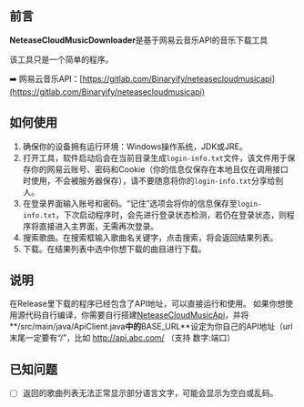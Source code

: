 ## 前言
**NeteaseCloudMusicDownloader**是基于网易云音乐API的音乐下载工具

该工具只是一个简单的程序。

➡️ 网易云音乐API：[https://gitlab.com/Binaryify/neteasecloudmusicapi](https://gitlab.com/Binaryify/neteasecloudmusicapi)

## 如何使用
1. 确保你的设备拥有运行环境：Windows操作系统，JDK或JRE。
2. 打开工具，软件启动后会在当前目录生成`login-info.txt`文件，该文件用于保存你的网易云账号、密码和Cookie（你的信息仅保存在本地且仅在调用接口时使用，不会被服务器保存），请不要随意将你的`login-info.txt`分享给别人。
3. 在登录界面输入账号和密码。“记住”选项会将你的信息保存至`login-info.txt`，下次启动程序时，会先进行登录状态检测，若仍在登录状态，则程序将直接进入主界面，无需再次登录。
4. 搜索歌曲。在搜索框输入歌曲名关键字，点击搜索，将会返回结果列表。
5. 下载。在结果列表中选中你想下载的曲目进行下载。

## 说明
在Release里下载的程序已经包含了API地址，可以直接运行和使用。
如果你想使用源代码自行编译，你需要自行搭建[NeteaseCloudMusicApi](https://gitlab.com/Binaryify/neteasecloudmusicapi)，并将**/src/main/java/ApiClient.java**中的**BASE_URL**设定为你自己的API地址（url末尾一定要有“/”，比如 http://api.abc.com/ （支持 数字:端口）

## 已知问题

- [ ] 返回的歌曲列表无法正常显示部分语言文字，可能会显示为空白或乱码。

